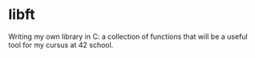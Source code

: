 # libft
Writing my own library in C: a collection of functions that will be a useful tool for my cursus at 42 school.
